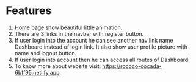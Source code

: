 # Features

1. Home page show beautiful little animation.
2. There are 3 links in the navbar with register button.
3. If user login into the account he can see another nav link name Dashboard instead of login link. It also show user profile picture with name and logout button.
4. If user login into account then he can access all routes of Dashboard.
5. To know more about website visit: https://rococo-cocada-6bff95.netlify.app
